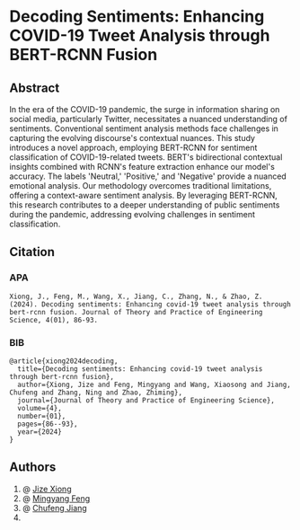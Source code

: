 # Decoding Sentiments: Enhancing COVID-19 Tweet Analysis through BERT-RCNN Fusion

## Abstract
In the era of the COVID-19 pandemic, the surge in information sharing on social media, particularly Twitter, necessitates a nuanced understanding of sentiments. Conventional sentiment analysis methods face challenges in capturing the evolving discourse's contextual nuances. This study introduces a novel approach, employing BERT-RCNN for sentiment classification of COVID-19-related tweets. BERT's bidirectional contextual insights combined with RCNN's feature extraction enhance our model's accuracy. The labels 'Neutral,' 'Positive,' and 'Negative' provide a nuanced emotional analysis. Our methodology overcomes traditional limitations, offering a context-aware sentiment analysis. By leveraging BERT-RCNN, this research contributes to a deeper understanding of public sentiments during the pandemic, addressing evolving challenges in sentiment classification.

## Citation
### APA
```
Xiong, J., Feng, M., Wang, X., Jiang, C., Zhang, N., & Zhao, Z. (2024). Decoding sentiments: Enhancing covid-19 tweet analysis through bert-rcnn fusion. Journal of Theory and Practice of Engineering Science, 4(01), 86-93.
```
### BIB

```
@article{xiong2024decoding,
  title={Decoding sentiments: Enhancing covid-19 tweet analysis through bert-rcnn fusion},
  author={Xiong, Jize and Feng, Mingyang and Wang, Xiaosong and Jiang, Chufeng and Zhang, Ning and Zhao, Zhiming},
  journal={Journal of Theory and Practice of Engineering Science},
  volume={4},
  number={01},
  pages={86--93},
  year={2024}
}
```

## Authors
1. @ [Jize Xiong](https://github.com/Jasonxiong824)   <br>
2. @ [Mingyang Feng](https://github.com/1366560t)   <br>
4. @ [Chufeng Jiang](https://github.com/Chufeng-Jiang)  <br>
6. <br>
